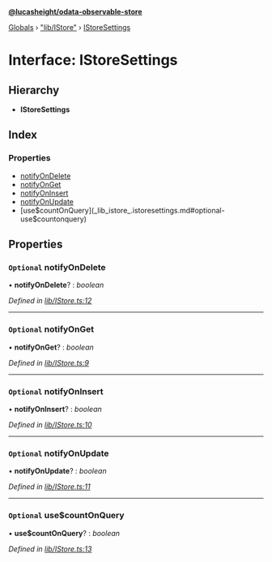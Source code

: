 **[@lucasheight/odata-observable-store](../README.md)**

[Globals](../globals.md) › ["lib/IStore"](../modules/_lib_istore_.md) › [IStoreSettings](_lib_istore_.istoresettings.md)

# Interface: IStoreSettings

## Hierarchy

* **IStoreSettings**

## Index

### Properties

* [notifyOnDelete](_lib_istore_.istoresettings.md#optional-notifyondelete)
* [notifyOnGet](_lib_istore_.istoresettings.md#optional-notifyonget)
* [notifyOnInsert](_lib_istore_.istoresettings.md#optional-notifyoninsert)
* [notifyOnUpdate](_lib_istore_.istoresettings.md#optional-notifyonupdate)
* [use$countOnQuery](_lib_istore_.istoresettings.md#optional-use$countonquery)

## Properties

### `Optional` notifyOnDelete

• **notifyOnDelete**? : *boolean*

*Defined in [lib/IStore.ts:12](https://github.com/lucasheight/odata-observable-store/blob/b38547bd/projects/odata-observable-store/src/lib/IStore.ts#L12)*

___

### `Optional` notifyOnGet

• **notifyOnGet**? : *boolean*

*Defined in [lib/IStore.ts:9](https://github.com/lucasheight/odata-observable-store/blob/b38547bd/projects/odata-observable-store/src/lib/IStore.ts#L9)*

___

### `Optional` notifyOnInsert

• **notifyOnInsert**? : *boolean*

*Defined in [lib/IStore.ts:10](https://github.com/lucasheight/odata-observable-store/blob/b38547bd/projects/odata-observable-store/src/lib/IStore.ts#L10)*

___

### `Optional` notifyOnUpdate

• **notifyOnUpdate**? : *boolean*

*Defined in [lib/IStore.ts:11](https://github.com/lucasheight/odata-observable-store/blob/b38547bd/projects/odata-observable-store/src/lib/IStore.ts#L11)*

___

### `Optional` use$countOnQuery

• **use$countOnQuery**? : *boolean*

*Defined in [lib/IStore.ts:13](https://github.com/lucasheight/odata-observable-store/blob/b38547bd/projects/odata-observable-store/src/lib/IStore.ts#L13)*